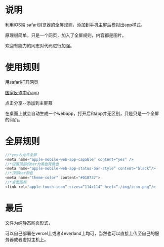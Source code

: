 # 说明

利用iOS端 safari浏览器的全屏规则，添加到手机主屏后模拟出app样式。

原理很简单，只是一个网页，加入了全屏规则，内容都是图片。

欢迎有能力的同志对代码进行加强。

# 使用规则

用safari打开网页

[国家反诈中心app](https://fake-fz.vercel.app/)

点击分享--添加到主屏幕

在桌面上就会自动生成一个webapp，打开后和app并无区别，只是只是一个全屏的网页。

# 全屏规则
```js
//*yes为允许全屏
<meta name="apple-mobile-web-app-capable” content=“yes” />
//*设置顶部的bar为黑色背景色
<meta name="apple-mobile-web-app-status-bar-style” content=“black”/>
//*顶部bar颜色
<meta name="theme-color" content="#010737">
//*桌面图标
<link rel="apple-touch-icon” sizes=“114x114” href=“./img/icon.png”/>
```
# 最后

文件为纯静态网页形式，

可以自己部署在vercel上或者4everland上均可，当然也可以直接上传至自己的服务器或者虚拟主机上。
